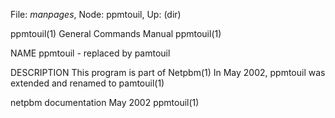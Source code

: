 File: *manpages*,  Node: ppmtouil,  Up: (dir)

ppmtouil(1)                 General Commands Manual                ppmtouil(1)



NAME
       ppmtouil - replaced by pamtouil

DESCRIPTION
       This  program  is  part of Netpbm(1) In May 2002, ppmtouil was extended
       and renamed to pamtouil(1)




netpbm documentation               May 2002                        ppmtouil(1)
